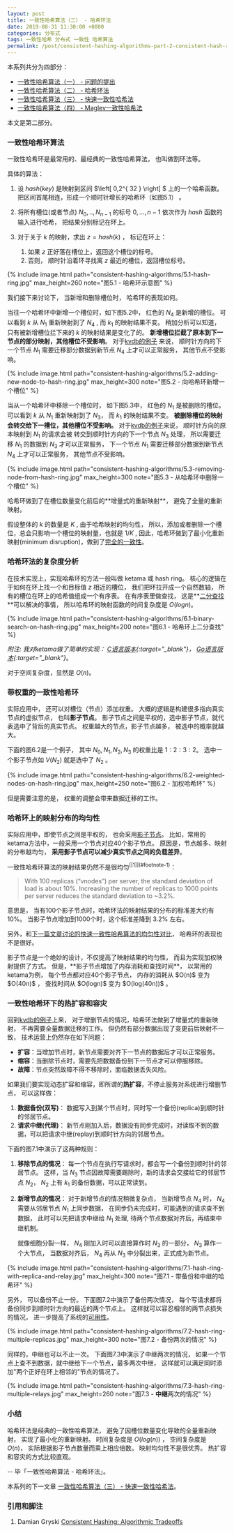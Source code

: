 ```yaml
---
layout: post
title: 一致性哈希算法（二） - 哈希环法
date: 2019-08-31 11:30:00 +0800
categories: 分布式
tags: 一致性哈希 分布式 一致性 哈希算法
permalink: /post/consistent-hashing-algorithms-part-2-consistent-hash-ring
---
```


本系列共分为四部分：

* [一致性哈希算法（一） - 问题的提出](/post/consistent-hashing-algorithms-part-1-the-problem-and-the-concept)
* [一致性哈希算法（二） - 哈希环法](/post/consistent-hashing-algorithms-part-2-consistent-hash-ring)
* [一致性哈希算法（三） - 快速一致性哈希法](/post/consistent-hashing-algorithms-part-3-jump-consistent-hash)
* [一致性哈希算法（四） - Maglev一致性哈希法](/post/consistent-hashing-algorithms-part-4-maglev-consistent-hash)

本文是第二部分。

### 一致性哈希环算法

一致性哈希环是最常用的、最经典的一致性哈希算法， 也叫做割环法等。

具体的算法：

1. 设 $hash(key)$ 是映射到区间 $\left[ 0,2^{ 32 } \right] $ 上的一个哈希函数。
   把区间首尾相连，形成一个顺时针增长的哈希环（如图5.1） 。
2. 将所有槽位(或者节点) $N_0, .., N_{n-1}$ 的标号 $0, ..., n-1$ 依次作为 $hash$ 函数的输入进行哈希，
   把结果分别标记在环上。
3. 对于关于 $k$ 的映射，求出 $z = hash(k)$ ， 标记在环上：

   1. 如果 $z$ 正好落在槽位上，返回这个槽位的标号。
   2. 否则， 顺时针沿着环寻找离 $z$ 最近的槽位，返回槽位标号。

{% include image.html path="consistent-hashing-algorithms/5.1-hash-ring.jpg" max_height=260 note="图5.1 - 哈希环示意图" %}

我们接下来讨论下， 当新增和删除槽位时， 哈希环的表现如何。

当往一个哈希环中新增一个槽位时，如下图5.2中， 红色的 $N_4$ 是新增的槽位。
可以看到 $k$ 从 $N_1$ 重新映射到了 $N_4$ , 而 $k_1$ 的映射结果不变。 稍加分析可以知道，
只有被新增槽位拦下来的 $k$ 的映射结果是变化了的。
**新增槽位拦截了原本到下一节点的部分映射，其他槽位不受影响**。
对于[kvdb的例子](/post/consistent-hashing-algorithms-part-1-the-problem-and-the-concept#如何代理一个简单的kvdb)
  来说， 顺时针方向的下一个节点 $N_1$ 需要迁移部分数据到新节点 $N_4$ 上才可以正常服务，
其他节点不受影响。

{% include image.html path="consistent-hashing-algorithms/5.2-adding-new-node-to-hash-ring.jpg" max_height=300 note="图5.2 - 向哈希环新增一个槽位" %}

当从一个哈希环中移除一个槽位时， 如下图5.3中， 红色的 $N_1$ 是被删除的槽位。
可以看到 $k$ 从 $N_1$ 重新映射到了 $N_3$， 而 $k_1$ 的映射结果不变。
**被删除槽位的映射会转交给下一槽位，其他槽位不受影响。**
对于[kvdb的例子](/post/consistent-hashing-algorithms-part-1-the-problem-and-the-concept#如何代理一个简单的kvdb)来说，
顺时针方向的原本映射到 $N_1$ 的请求会被
转交到顺时针方向的下一个节点 $N_3$ 处理， 所以需要迁移 $N_1$ 的数据到 $N_3$ 才可以正常服务，
下一个节点 $N_1$ 需要迁移部分数据到新节点 $N_4$ 上才可以正常服务，
其他节点不受影响。

{% include image.html path="consistent-hashing-algorithms/5.3-removing-node-from-hash-ring.jpg" max_height=300 note="图5.3 - 从哈希环中删除一个槽位" %}

<span class="highlighted" markdown="1">
哈希环做到了在槽位数量变化前后的**增量式的重新映射**， 避免了全量的重新映射。
</span>

假设整体的 $k$ 的数量是 $K$ , 由于哈希映射的均匀性，
所以，添加或者删除一个槽位，总会只影响一个槽位的映射量，也就是 $1/K$ ,
因此，<span id="hash-ring-impls-minimum-disruption" class="highlighted" markdown="1">哈希环做到了最小化重新映射(minimum disruption)，做到了[完全的一致性](/post/consistent-hashing-algorithms-part-1-the-problem-and-the-concept#what-is-consistency)</span>。


### 哈希环法的复杂度分析

在技术实现上，实现哈希环的方法一般叫做 ketama 或 hash ring。
核心的逻辑在于如何在环上找一个和目标值 $z$ 相近的槽位，
我们把环拉开成一个自然数轴，
所有的槽位在环上的哈希值组成一个有序表。
在有序表里做查找， 这是**[二分查找](https://zh.wikipedia.org/wiki/二分搜索算法)**可以解决的事情，
所以<span class="highlighted" markdown="1">哈希环的映射函数的时间复杂度是 $O(log {n})$</span>。

{% include image.html path="consistent-hashing-algorithms/6.1-binary-search-on-hash-ring.jpg" max_height=200 note="图6.1 - 哈希环上二分查找" %}

*附注: 我对ketama做了简单的实现：
[C语言版本](https://github.com/hit9/C-Snip/blob/master/src/ketama.c){:target="_blank"}，
[Go语言版本](https://github.com/hit9/ketama){:target="_blank"}*。

对于空间复杂度，显然是 $O(n)$。

### 带权重的一致性哈希环

实际应用中， 还可以对槽位（节点）添加权重。
<span markdown="1" id="virtual-node">大概的逻辑是构建很多指向真实节点的虚拟节点， 也叫**影子节点**。
影子节点之间是平权的，选中影子节点，就代表选中了背后的真实节点。
权重越大的节点，影子节点越多， 被选中的概率就越大。</span>

下面的图6.2是一个例子，
其中 $N_0, N_1, N_2, N_3$ 的权重比是 $1:2:3:2$。 选中一个影子节点如 $V(N_2)$ 就是选中了 $N_2$ 。

{% include image.html path="consistent-hashing-algorithms/6.2-weighted-nodes-on-hash-ring.jpg" max_height=250 note="图6.2 - 加权哈希环" %}

但是需要注意的是， 权重的调整会带来数据迁移的工作。

### 哈希环上的映射分布的均匀性

实际应用中，即使节点之间是平权的， 也会采用[影子节点](#virtual-node)。
比如，常用的ketama方法中，一般采用一个节点对应40个影子节点。
原因是，节点越多、映射的分布越均匀，
**采用影子节点可以减少真实节点之间的负载差异**。

<span class="highlighted" markdown="1">
一致性哈希环算法的映射结果仍然不是很均匀<sup>[[1]](#footnote-1)</sup>：
</span>

> With 100 replicas (“vnodes”) per server, the standard deviation of load is about 10%.
>  Increasing the number of replicas to 1000 points per server reduces the standard deviation to ~3.2%.

意思是， 当有100个影子节点时，哈希环法的映射结果的分布的标准差大约有 $10\%$。
当影子节点增加到1000个时，这个标准差降到 $3.2\%$ 左右。

另外，和[下一篇文章讨论的快速一致性哈希算法的均匀性对比](/post/consistent-hashing-algorithms-part-3-jump-consistent-hash#hash-ring-vs-jump-hash-about-uniformlity)，
哈希环的表现也不是很好。

<span class="highlighted" markdown="1">
影子节点是一个绝妙的设计，不仅提高了映射结果的均匀性， 而且为实现加权映射提供了方式。</span>
但是，**影子节点增加了内存消耗和查找时间**， 以常用的ketama为例，
每个节点都对应40个影子节点， 内存的消耗从 $O(n)$ 变为 $O(40n)$ ，
查找时间从 $O(logn)$ 变为 $O(log(40n))$ 。


### 一致性哈希环下的热扩容和容灾

回到[kvdb的例子](/post/consistent-hashing-algorithms-part-1-the-problem-and-the-concept#如何代理一个简单的kvdb)上来，
对于增删节点的情况，哈希环法做到了增量式的重新映射，
不再需要全量数据迁移的工作。
但仍然有部分数据出现了变更前后映射不一致， 技术运营上仍然存在如下问题：

* **扩容**：当增加节点时，新节点需要对齐下一节点的数据后才可以正常服务。
* **缩容**：当删除节点时，需要先把数据备份到下一节点才可以停服移除。
* **故障**：节点突然故障不得不移除时，面临数据丢失风险。

如果我们要实现动态扩容和缩容，即所谓的**热扩容**，不停止服务对系统进行增删节点，
可以这样做：

1. **数据备份(双写)**： 数据写入到某个节点时，同时写一个备份(replica)到顺时针的邻居节点。
2. <span markdown="1" id="relay-requests">**请求中继(代理)**： 新节点刚加入后，数据没有同步完成时，对读取不到的数据，可以把请求中继(replay)到顺时针方向的邻居节点</span>。

下面的图7.1中演示了这两种规则：

1. **移除节点的情况**： 每一个节点在执行写请求时，都会写一个备份到顺时针的邻居节点。
   这样，当 $N_3$ 节点因故障需要踢除时，新的请求会交接给它的邻居节点 $N_2$，
   $N_2$ 上有 $k_1$ 的备份数据，可以正常读到。
2. **新增节点的情况**： 对于新增节点的情况稍微复杂点， 当新增节点 $N_4$ 时，
   $N_4$ 需要从邻居节点 $N_1$ 上同步数据，
   在同步仍未完成时，可能遇到的请求查不到数据，
   此时可以先把请求中继给 $N_1$ 处理, 待两个节点数据对齐后，再结束中继机制。

   就像细胞分裂一样，
   $N_4$ 刚加入时可以直接算作时 $N_3$ 的一部分， $N_3$ 算作一个大节点， 当数据对齐后，
   $N_4$ 再从 $N_3$ 中分裂出来，正式成为新节点。

{% include image.html path="consistent-hashing-algorithms/7.1-hash-ring-with-replica-and-relay.jpg" max_height=300 note="图7.1 - 带备份和中继的哈希环" %}

另外， 可以备份不止一份。 下面图7.2中演示了备份两次情况，
每个写请求都将备份同步到顺时针方向的最近的两个节点上。
这样就可以容忍相邻的两节点损失的情况， 进一步提高了系统的[可用性](/post/cap-and-consistency-models#可用性--availability)。

{% include image.html path="consistent-hashing-algorithms/7.2-hash-ring-multiple-replicas.jpg" max_height=300 note="图7.2 - 备份两次的情况" %}

同样的，中继也可以不止一次。 下面图7.3中演示了中继两次的情况，
如果一个节点上查不到数据，就中继给下一个节点，最多两次中继，
这样就可以满足同时添加"两个正好在环上相邻的"节点的情况了。

{% include image.html path="consistent-hashing-algorithms/7.3-hash-ring-multiple-relays.jpg" max_height=260 note="图7.3 - **中继**两次的情况" %}

### 小结

哈希环法是经典的一致性哈希算法， 避免了因槽位数量变化导致的全量重新映射，
<span class="highlighted" markdown="1">实现了最小化的重新映射</span>。
时间复杂度是 $O(log(n))$ ， 空间复杂度是 $O(n)$， 实际根据影子节点数量而乘上相应倍数。
<span class="highlighted" markdown="1">映射均匀性不是很优秀。 热扩容和容灾的方式比较直观。</span>

-- 毕「一致性哈希算法 - 哈希环法」。

本系列的下一文章 [一致性哈希算法（三） - 快速一致性哈希法](/post/consistent-hashing-algorithms-part-3-jump-consistent-hash)。

### 引用和脚注

1. <span markdown="1" id="footnote-1">Damian Gryski [Consistent Hashing: Algorithmic Tradeoffs](https://medium.com/@dgryski/consistent-hashing-algorithmic-tradeoffs-ef6b8e2fcae8#890d)</span>
